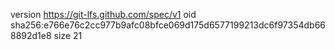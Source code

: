 version https://git-lfs.github.com/spec/v1
oid sha256:e766e76c2cc977b9afc08bfce069d175d6577199213dc6f97354db668892d1e8
size 21
